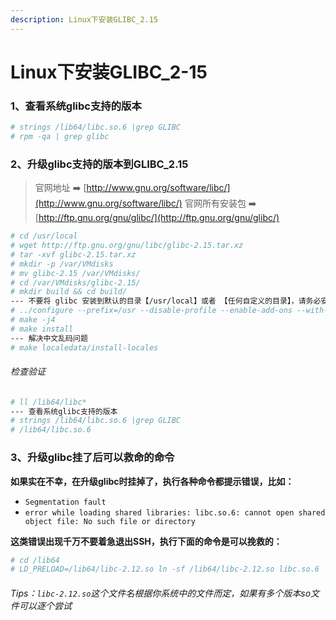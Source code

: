 ```yaml
---
description: Linux下安装GLIBC_2.15
---
```


# Linux下安装GLIBC_2-15

### 1、查看系统glibc支持的版本
```bash
# strings /lib64/libc.so.6 |grep GLIBC
# rpm -qa | grep glibc
```

### 2、升级glibc支持的版本到GLIBC_2.15
> 官网地址 ➡️ [http://www.gnu.org/software/libc/](http://www.gnu.org/software/libc/)
> 官网所有安装包 ➡️ [http://ftp.gnu.org/gnu/glibc/](http://ftp.gnu.org/gnu/glibc/)

```bash
# cd /usr/local
# wget http://ftp.gnu.org/gnu/libc/glibc-2.15.tar.xz
# tar -xvf glibc-2.15.tar.xz
# mkdir -p /var/VMdisks
# mv glibc-2.15 /var/VMdisks/
# cd /var/VMdisks/glibc-2.15/
# mkdir build && cd build/
--- 不要将 glibc 安装到默认的目录【/usr/local】或者 【任何自定义的目录】，请务必安装到【/usr】目录
# ../configure --prefix=/usr --disable-profile --enable-add-ons --with-headers=/usr/include --with-binutils=/usr/bin
# make -j4
# make install
--- 解决中文乱码问题
# make localedata/install-locales
```

###### 检查验证
```bash
# ll /lib64/libc*
--- 查看系统glibc支持的版本
# strings /lib64/libc.so.6 |grep GLIBC
# /lib64/libc.so.6
```

### 3、升级glibc挂了后可以救命的命令

**如果实在不幸，在升级glibc时挂掉了，执行各种命令都提示错误，比如：**

- `Segmentation fault`
- `error while loading shared libraries: libc.so.6: cannot open shared object file: No such file or directory`

**这类错误出现千万不要着急退出SSH，执行下面的命令是可以挽救的：**

```bash
# cd /lib64
# LD_PRELOAD=/lib64/libc-2.12.so ln -sf /lib64/libc-2.12.so libc.so.6
```

###### Tips：`libc-2.12.so`这个文件名根据你系统中的文件而定，如果有多个版本so文件可以逐个尝试
